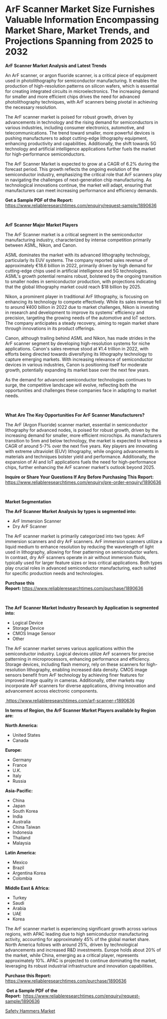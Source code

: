 <p><h1>ArF Scanner Market Size Furnishes Valuable Information Encompassing Market Share, Market Trends, and Projections Spanning from 2025 to 2032</h1></p><p><strong>ArF Scanner Market Analysis and Latest Trends</strong></p>
<p><p>An ArF scanner, or argon fluoride scanner, is a critical piece of equipment used in photolithography for semiconductor manufacturing. It enables the production of high-resolution patterns on silicon wafers, which is essential for creating integrated circuits in microelectronics. The increasing demand for smaller and more efficient chips drives the need for advanced photolithography techniques, with ArF scanners being pivotal in achieving the necessary resolution.</p><p>The ArF scanner market is poised for robust growth, driven by advancements in technology and the rising demand for semiconductors in various industries, including consumer electronics, automotive, and telecommunications. The trend toward smaller, more powerful devices is pushing manufacturers to adopt cutting-edge lithography equipment, enhancing productivity and capabilities. Additionally, the shift towards 5G technology and artificial intelligence applications further fuels the market for high-performance semiconductors.</p><p>The ArF Scanner Market is expected to grow at a CAGR of 6.2% during the forecast period. This growth reflects the ongoing evolution of the semiconductor industry, emphasizing the critical role that ArF scanners play in navigating the challenges of next-generation chip manufacturing. As technological innovations continue, the market will adapt, ensuring that manufacturers can meet increasing performance and efficiency demands.</p></p>
<p><strong>Get a Sample PDF of the Report:&nbsp;</strong> <a href="https://www.reliableresearchtimes.com/enquiry/request-sample/1890636?utm_campaign=2752&utm_medium=2&utm_source=Github&utm_content=ia&utm_term=22022025&utm_id=arf-scanner">https://www.reliableresearchtimes.com/enquiry/request-sample/1890636</a></p>
<p>&nbsp;</p>
<p><strong>ArF Scanner Major Market Players</strong></p>
<p><p>The ArF Scanner market is a critical segment in the semiconductor manufacturing industry, characterized by intense competition primarily between ASML, Nikon, and Canon. </p><p>ASML dominates the market with its advanced lithography technology, particularly its EUV systems. The company reported sales revenue of approximately €18.6 billion in 2022, primarily driven by high demand for cutting-edge chips used in artificial intelligence and 5G technologies. ASML's growth potential remains robust, bolstered by the ongoing transition to smaller nodes in semiconductor production, with projections indicating that the global lithography market could reach $18 billion by 2025.</p><p>Nikon, a prominent player in traditional ArF lithography, is focusing on enhancing its technology to compete effectively. While its sales revenue fell to around ¥400 billion in 2022 due to market challenges, Nikon is investing in research and development to improve its systems' efficiency and precision, targeting the growing needs of the automotive and IoT sectors. The company anticipates a steady recovery, aiming to regain market share through innovations in its product offerings.</p><p>Canon, although trailing behind ASML and Nikon, has made strides in the ArF scanner segment by developing high-resolution systems for niche applications. Canon's sales revenue stood at ¥1.4 trillion in 2022, with efforts being directed towards diversifying its lithography technology to capture emerging markets. With increasing relevance of semiconductor devices in various industries, Canon is positioning itself for moderate growth, potentially expanding its market base over the next few years.</p><p>As the demand for advanced semiconductor technologies continues to surge, the competitive landscape will evolve, reflecting both the opportunities and challenges these companies face in adapting to market needs.</p></p>
<p>&nbsp;</p>
<p><strong>What Are The Key Opportunities For ArF Scanner Manufacturers?</strong></p>
<p><p>The ArF (Argon Fluoride) scanner market, essential in semiconductor lithography for advanced nodes, is poised for robust growth, driven by the increasing demand for smaller, more efficient microchips. As manufacturers transition to 5nm and below technology, the market is expected to witness a CAGR of around 5-7% over the next five years. Key players are innovating with extreme ultraviolet (EUV) lithography, while ongoing advancements in materials and techniques bolster yield and performance. Additionally, the expansion of AI and IoT applications fuels the need for high-performance chips, further enhancing the ArF scanner market's outlook beyond 2025.</p></p>
<p><strong>Inquire or Share Your Questions If Any Before Purchasing This Report:</strong> <a href="https://www.reliableresearchtimes.com/enquiry/pre-order-enquiry/1890636?utm_campaign=2752&utm_medium=2&utm_source=Github&utm_content=ia&utm_term=22022025&utm_id=arf-scanner">https://www.reliableresearchtimes.com/enquiry/pre-order-enquiry/1890636</a></p>
<p>&nbsp;</p>
<p><strong>Market Segmentation</strong></p>
<p><strong>The ArF Scanner Market Analysis by types is segmented into:</strong></p>
<p><ul><li>ArF Immersion Scanner</li><li>Dry ArF Scanner</li></ul></p>
<p><p>The ArF scanner market is primarily categorized into two types: ArF immersion scanners and dry ArF scanners. ArF immersion scanners utilize a liquid medium to enhance resolution by reducing the wavelength of light used in lithography, allowing for finer patterning on semiconductor wafers. In contrast, dry ArF scanners operate in air without immersion fluids, typically used for larger feature sizes or less critical applications. Both types play crucial roles in advanced semiconductor manufacturing, each suited for specific production needs and technologies.</p></p>
<p><strong>Purchase this Report:&nbsp;</strong><a href="https://www.reliableresearchtimes.com/purchase/1890636?utm_campaign=2752&utm_medium=2&utm_source=Github&utm_content=ia&utm_term=22022025&utm_id=arf-scanner">https://www.reliableresearchtimes.com/purchase/1890636</a></p>
<p>&nbsp;</p>
<p><strong>The ArF Scanner Market Industry Research by Application is segmented into:</strong></p>
<p><ul><li>Logical Device</li><li>Storage Device</li><li>CMOS Image Sensor</li><li>Other</li></ul></p>
<p><p>The ArF scanner market serves various applications within the semiconductor industry. Logical devices utilize ArF scanners for precise patterning in microprocessors, enhancing performance and efficiency. Storage devices, including flash memory, rely on these scanners for high-resolution lithography, enabling increased data density. CMOS image sensors benefit from ArF technology by achieving finer features for improved image quality in cameras. Additionally, other markets may incorporate ArF scanners for diverse applications, driving innovation and advancement across electronic components.</p></p>
<p><a href="https://www.reliableresearchtimes.com/arf-scanner-r1890636?utm_campaign=2752&utm_medium=2&utm_source=Github&utm_content=ia&utm_term=22022025&utm_id=arf-scanner">&nbsp;https://www.reliableresearchtimes.com/arf-scanner-r1890636</a></p>
<p><strong>In terms of Region, the ArF Scanner Market Players available by Region are:</strong></p>
<p>
    <p> <strong> North America: </strong>
        <ul>
            <li>United States</li>
            <li>Canada</li>
        </ul>
        </p> 
    <p> <strong> Europe: </strong>
        <ul>
            <li>Germany</li>
            <li>France</li>
            <li>U.K.</li>
            <li>Italy</li>
            <li>Russia</li>
        </ul>
        </p> 
    <p> <strong> Asia-Pacific: </strong>
        <ul>
            <li>China</li>
            <li>Japan</li>
            <li>South Korea</li>
            <li>India</li>
            <li>Australia</li>
            <li>China Taiwan</li>
            <li>Indonesia</li>
            <li>Thailand</li>
            <li>Malaysia</li>
        </ul>
        </p> 
    <p> <strong> Latin America: </strong>
        <ul>
            <li>Mexico</li>
            <li>Brazil</li>
            <li>Argentina Korea</li>
            <li>Colombia</li>
        </ul>
        </p> 
    <p> <strong> Middle East & Africa: </strong>
        <ul>
            <li>Turkey</li>
            <li>Saudi</li>
            <li>Arabia</li>
            <li>UAE</li>
            <li>Korea</li>
        </ul>
    </p>
    </p>
<p><p>The ArF scanner market is experiencing significant growth across various regions, with APAC leading due to high semiconductor manufacturing activity, accounting for approximately 45% of the global market share. North America follows with around 25%, driven by technological advancements and increased R&D investments. Europe holds about 20% of the market, while China, emerging as a critical player, represents approximately 10%. APAC is projected to continue dominating the market, leveraging its robust industrial infrastructure and innovation capabilities.</p></p>
<p><strong>Purchase this Report: </strong><a href="https://www.reliableresearchtimes.com/purchase/1890636?utm_campaign=2752&utm_medium=2&utm_source=Github&utm_content=ia&utm_term=22022025&utm_id=arf-scanner">https://www.reliableresearchtimes.com/purchase/1890636</a></p>
<p>&nbsp;<strong>Get a Sample PDF of the Report:&nbsp;&nbsp;</strong><a href="https://www.reliableresearchtimes.com/enquiry/request-sample/1890636?utm_campaign=2752&utm_medium=2&utm_source=Github&utm_content=ia&utm_term=22022025&utm_id=arf-scanner">https://www.reliableresearchtimes.com/enquiry/request-sample/1890636</a></p>
<p><strong></strong></p>
<p><p><a href="https://github.com/zanoligarav/Market-Research-Report-List-1/blob/main/safety-hammers-market.md?utm_campaign=2752&utm_medium=2&utm_source=Github&utm_content=ia&utm_term=22022025&utm_id=arf-scanner">Safety Hammers Market</a></p></p>